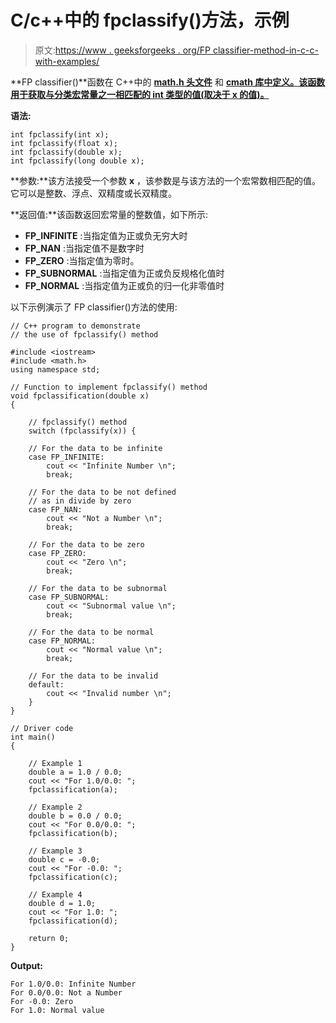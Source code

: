 # C/c++中的 fpclassify()方法，示例

> 原文:[https://www . geeksforgeeks . org/FP classifier-method-in-c-c-with-examples/](https://www.geeksforgeeks.org/fpclassify-method-in-c-c-with-examples/)

**FP classifier()**函数在 C++中的 **[math.h 头文件](https://www.geeksforgeeks.org/c-library-math-h-functions/)** 和 **[cmath 库中定义。该函数用于获取与分类宏常量之一相匹配的 int 类型的值(取决于 x 的值)。](https://www.geeksforgeeks.org/c-mathematical-functions/)**

**语法:**

```
int fpclassify(int x);
int fpclassify(float x);
int fpclassify(double x);
int fpclassify(long double x);

```

**参数:**该方法接受一个参数 **x** ，该参数是与该方法的一个宏常数相匹配的值。它可以是整数、浮点、双精度或长双精度。

**返回值:**该函数返回宏常量的整数值，如下所示:

*   **FP_INFINITE** :当指定值为正或负无穷大时
*   **FP_NAN** :当指定值不是数字时
*   **FP_ZERO** :当指定值为零时。
*   **FP_SUBNORMAL** :当指定值为正或负反规格化值时
*   **FP_NORMAL** :当指定值为正或负的归一化非零值时

以下示例演示了 FP classifier()方法的使用:

```
// C++ program to demonstrate
// the use of fpclassify() method

#include <iostream>
#include <math.h>
using namespace std;

// Function to implement fpclassify() method
void fpclassification(double x)
{

    // fpclassify() method
    switch (fpclassify(x)) {

    // For the data to be infinite
    case FP_INFINITE:
        cout << "Infinite Number \n";
        break;

    // For the data to be not defined
    // as in divide by zero
    case FP_NAN:
        cout << "Not a Number \n";
        break;

    // For the data to be zero
    case FP_ZERO:
        cout << "Zero \n";
        break;

    // For the data to be subnormal
    case FP_SUBNORMAL:
        cout << "Subnormal value \n";
        break;

    // For the data to be normal
    case FP_NORMAL:
        cout << "Normal value \n";
        break;

    // For the data to be invalid
    default:
        cout << "Invalid number \n";
    }
}

// Driver code
int main()
{

    // Example 1
    double a = 1.0 / 0.0;
    cout << "For 1.0/0.0: ";
    fpclassification(a);

    // Example 2
    double b = 0.0 / 0.0;
    cout << "For 0.0/0.0: ";
    fpclassification(b);

    // Example 3
    double c = -0.0;
    cout << "For -0.0: ";
    fpclassification(c);

    // Example 4
    double d = 1.0;
    cout << "For 1.0: ";
    fpclassification(d);

    return 0;
}
```

**Output:**

```
For 1.0/0.0: Infinite Number 
For 0.0/0.0: Not a Number 
For -0.0: Zero 
For 1.0: Normal value

```